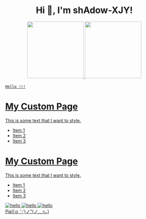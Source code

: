 <link rel="stylesheet" type="text/css" href="https://raw.githubusercontent.com/shAdow-XJY/shAdow-XJY/master/my-custom.css">
<h1 align="center">Hi 👋, I'm shAdow-XJY!</h1>
<div align="center">
  <a href="https://github.com/shAdow-XJY">
  <img height="180em" src="https://github-readme-stats.vercel.app/api?username=shAdow-XJY&show_icons=true&theme=algolia&include_all_commits=true&count_private=true"/>
  <img height="180em" src="https://github-readme-stats.vercel.app/api/top-langs/?username=shAdow-XJY&layout=compact&langs_count=7&theme=algolia&hide=xslt,cmake,python,powershell,css,c,c#"/>
</div>
<br>
<div></div>
<code>Hello !!!</code>
<head>
  <link rel="stylesheet" type="text/css" href="./my-custom.css">
</head>
<body>
  <h1>My Custom Page</h1>
  <p>This is some text that I want to style.</p>
  <ul>
    <li>Item 1</li>
    <li>Item 2</li>
    <li>Item 3</li>
  </ul>
</body>
<!DOCTYPE html>
<html lang="en">
<head>
  <link rel="stylesheet" type="text/css" href="./my-custom.css">
</head>
<body>
  <h1>My Custom Page</h1>
  <p>This is some text that I want to style.</p>
  <ul>
    <li>Item 1</li>
    <li>Item 2</li>
    <li>Item 3</li>
  </ul>
</body>
</html>
<img alt="hello" src="my-custom.css"/>
<img alt="hello" src="./my-custom.css"/>
<img alt="hello" src="https://raw.githubusercontent.com/shAdow-XJY/shAdow-XJY/master/my-custom.css"/>

<div class="abc">Pia!(ｏ ‵-′)ノ”(ノ﹏<。)</div>
